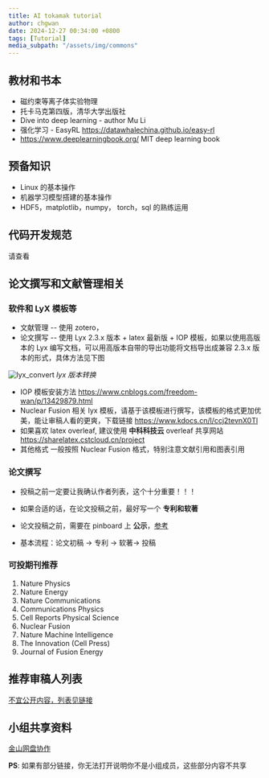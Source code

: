 ```yaml
---
title: AI tokamak tutorial
author: chgwan
date: 2024-12-27 00:34:00 +0800
tags: [Tutorial]
media_subpath: "/assets/img/commons"
---
```


## 教材和书本
- 磁约束等离子体实验物理
- 托卡马克第四版，清华大学出版社
- Dive into deep learning - author Mu Li
- 强化学习 - EasyRL https://datawhalechina.github.io/easy-rl 
- https://www.deeplearningbook.org/  MIT  deep learning book

## 预备知识
- Linux 的基本操作
- 机器学习模型搭建的基本操作
- HDF5，matplotlib，numpy， torch，sql 的熟练运用

## 代码开发规范
请查看

## 论文撰写和文献管理相关

### 软件和 LyX 模板等

- 文献管理 -- 使用 zotero，
- 论文撰写 -- 使用 Lyx 2.3.x 版本 + latex 最新版 + IOP 模板，如果以使用高版本的 Lyx 编写文档，可以用高版本自带的导出功能将文档导出成兼容 2.3.x 版本的形式，具体方法见下图

![lyx_convert](lyx_convert.png)
_lyx 版本转换_

- IOP 模板安装方法 https://www.cnblogs.com/freedom-wan/p/13429879.html
- Nuclear Fusion 相关 lyx 模板，请基于该模板进行撰写，该模板的格式更加优美，能让审稿人看的更爽，下载链接  https://www.kdocs.cn/l/ccj2tevnX0Tl
- 如果喜欢 latex overleaf, 建议使用 **中科科技云** overleaf 共享网站 https://sharelatex.cstcloud.cn/project
- 其他格式 一般按照 Nuclear Fusion 格式，特别注意文献引用和图表引用

### 论文撰写

- 投稿之前一定要让我确认作者列表，这个十分重要！！！

- 如果合适的话，在论文投稿之前，最好写一个 **专利和软著**

- 论文投稿之前，需要在 pinboard 上 **公示**，[参考](../paper-sub-procedure)

- 基本流程：论文初稿 &rarr; 专利 &rarr; 软著&rarr; 投稿

### 可投期刊推荐

1. Nature Physics
2. Nature Energy
3. Nature Communications
4. Communications Physics
5. Cell Reports Physical Science
6. Nuclear Fusion 
7. Nature Machine Intelligence
8. The Innovation (Cell Press)
9. Journal of Fusion Energy

## 推荐审稿人列表
[不宜公开内容，列表见链接](https://kdocs.cn/l/cewDvJxZMyPX)

## 小组共享资料
[金山网盘协作](https://kdocs.cn/join/gxxq4mo)


**PS**: 如果有部分链接，你无法打开说明你不是小组成员，这些部分内容不共享
